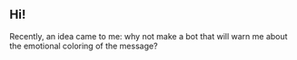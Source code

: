 ## Hi!
Recently, an idea came to me: why not make a bot that will warn me about the emotional coloring of the message?
